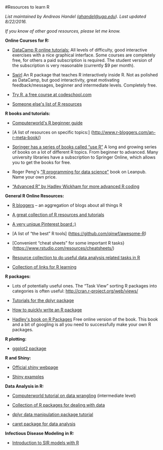 #Resources to learn R

*List maintained by Andreas Handel (ahandel@uga.edu). Last updated 8/22/2016.*

*If you know of other good resources, please let me know.*

**Online Courses for R:**

-   [DataCamp R online tutorials:](https://www.datacamp.com/)
    All levels of difficulty, good interactive exercises with a nice graphical interface. Some courses are completely free, for others a paid subscription is required. The student version of the subscription is very reasonable (currently $9 per month).

-   [Swirl](http://swirlstats.com/) 
	An R package that teaches R interactively inside R. Not as polished as DataCamp, but good interactivity, great motivating feedback/messages, beginner and intermediate levels. Completely free.

-   [Try R, a free course at codeschool.com](https://www.codeschool.com/courses/try-r)

-   [Someone else's list of R resources](http://www.r-bloggers.com/moocs-and-courses-to-learn-r/)
 
**R books and tutorials:**

-   [Computerworld's R beginner guide](http://www.computerworld.com/s/article/9239625/Beginner\_s\_guide\_to\_R\_Introduction) 

-   [A list of resources on specific topics:] (http://www.r-bloggers.com/an-r-meta-book/)

-   [Springer has a series of books called “use R”](http://www.springer.com/series/6991) 
	A long and growing series of books on a lot of different R topics. From beginner to advanced. Many university libraries have a subscription to Springer Online, which allows you to get the books for free.

- 	Roger Peng's ["R programming for data science"](https://leanpub.com/rprogramming) book on Leanpub. Name your own price.	
	
-   [“Advanced R” by Hadley Wickham for more advanced R coding](http://adv-r.had.co.nz/)


**General R Online Resources:**

-   [R bloggers](r-bloggers.com) – an aggregation of blogs about all things R

-   [A great collection of R resources and tutorials](http://www.ats.ucla.edu/stat/r/)

-   [A very unique Pinterest board :) ](http://www.pinterest.com/zellner/fun-projects-for-r/)

-   [A list of “the best” R tools] (https://github.com/qinwf/awesome-R)

-   [Convenient “cheat sheets” for some important R tasks}(https://www.rstudio.com/resources/cheatsheets/)

-   [Resource collection to do useful data analysis related tasks in R](http://rddj.info/)

-   [Collection of links for R learning](http://blog.revolutionanalytics.com/2015/10/learning-r-oct-2015.html)


**R packages:**

-   Lots of potentially useful ones. The “Task View” sorting R packages
    into categories is often useful:
    <http://cran.r-project.org/web/views/>

-   [Tutorials for the dplyr package](http://rpubs.com/justmarkham/)

-   [How to quickly write an R package](http://hilaryparker.com/2014/04/29/writing-an-r-package-from-scratch/)

-   [Hadley's book on R Packages](http://r-pkgs.had.co.nz/)
	Free online version of the book. This book and a bit of googling is all you need to successfully make your own R packages. 

	
**R plotting:**

-   [ggplot2 package](http://ggplot2.org/)


**R and Shiny:**

-   [Official shiny webpage](http://shiny.rstudio.com/)

-   [Shiny examples](http://www.showmeshiny.com/)


**Data Analysis in R:**

-   [Computerworld tutorial on data wrangling](http://www.computerworld.com/s/article/9243391/4\_data\_wrangling\_tasks\_in\_R\_for\_advanced\_beginners)
    (intermediate level)

-   [Collection of R packages for dealing with data](http://www.computerworld.com/article/2921176/business-intelligence/great-r-packages-for-data-import-wrangling-visualization.html)

	
-   [dplyr data manipulation package tutorial](http://www.r-bloggers.com/hands-on-dplyr-tutorial-for-faster-data-manipulation-in-r/)

-   [caret package for data analysis](http://topepo.github.io/caret/index.html)


**Infectious Disease Modeling in R:**

-   [Introduction to SIR models with R](http://sherrytowers.com/2012/12/11/simple-epidemic-modelling-with-an-sir-model/)

